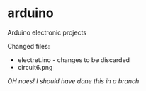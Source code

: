 arduino
=======

Arduino electronic projects

Changed files:
- electret.ino - changes to be discarded
- circuit6.png

*OH noes! I should have done this in a branch*